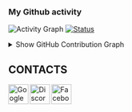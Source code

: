 ### My Github activity

![Activity Graph](https://github-readme-stats.vercel.app/api?username=mhcrocky&count_private=true)
[![Status](https://github-readme-streak-stats.herokuapp.com/?user=mhcrocky&theme=chartreuse-dark)](https://github.com/jdkeds)

<details>
  <summary>Show GitHub Contribution Graph</summary>
  <img src="https://activity-graph.herokuapp.com/graph?username=mhcrocky&theme=github" />
</details>

## CONTACTS
[<img align="left" alt="Google" width="40px" src="https://icons-for-free.com/iconfiles/png/512/email+gmail+google+internet+message+icon-1320192780259745073.png" />][Gmail]
[<img align="left" alt="Discord" width="40px" src="https://icons-for-free.com/iconfiles/png/512/discord-1329858313674015658.png" />][Discord]
[<img align="left" alt="Facebook" width="40px" src="https://icons-for-free.com/iconfiles/png/512/skype+social+icon-1320194697507520114.png" />][Skype]



<br /><br /><br />
---


[Gmail]: mailto:mhcrocky@gmail.com
[Skype]: https://join.skype.com/invite/
[Discord]: https://doscord.com/mhcrocky#3773
